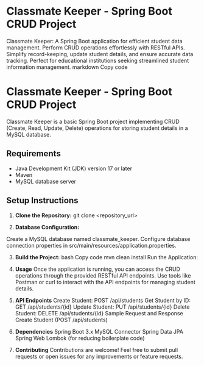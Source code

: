 # Classmate Keeper - Spring Boot CRUD Project
Classmate Keeper: A Spring Boot application for efficient student data management. Perform CRUD operations effortlessly with RESTful APIs. Simplify record-keeping, update student details, and ensure accurate data tracking. Perfect for educational institutions seeking streamlined student information management.
markdown
Copy code
# Classmate Keeper - Spring Boot CRUD Project

Classmate Keeper is a basic Spring Boot project implementing CRUD (Create, Read, Update, Delete) operations for storing student details in a MySQL database.

## Requirements

- Java Development Kit (JDK) version 17 or later
- Maven
- MySQL database server

## Setup Instructions

1. **Clone the Repository:**
   git clone <repository_url>
   
2.  **Database Configuration:**

Create a MySQL database named classmate_keeper.
Configure database connection properties in src/main/resources/application.properties.

3. **Build the Project:**
bash
Copy code
mvn clean install
Run the Application:


4. **Usage**
Once the application is running, you can access the CRUD operations through the provided RESTful API endpoints.
Use tools like Postman or curl to interact with the API endpoints for managing student details.

5. **API Endpoints**
Create Student: POST /api/students
Get Student by ID: GET /api/students/{id}
Update Student: PUT /api/students/{id}
Delete Student: DELETE /api/students/{id}
Sample Request and Response
Create Student (POST /api/students)

6. **Dependencies**
Spring Boot 3.x
MySQL Connector
Spring Data JPA
Spring Web
Lombok (for reducing boilerplate code)

7. **Contributing**
   Contributions are welcome! Feel free to submit pull requests or open issues for any improvements or feature requests.



